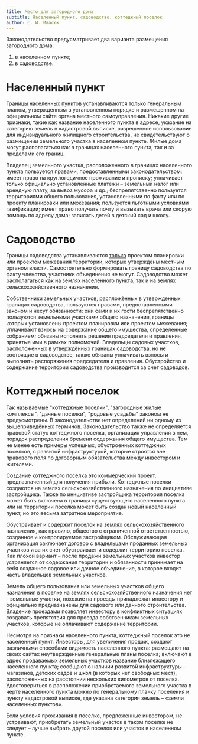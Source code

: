 ```yaml
---
title: Место для загородного дома
subtitle: Населенный пункт, садоводство, коттеджный поселок
author: С. И. Ивасюк
---
```


Законодательство предусматривает два варианта размещения загородного дома:

1) в населенном пункте;
2) в садоводстве.

# Населенный пункт

Границы населенных пунктов устанавливаются <u>только</u> генеральным планом, утвержденным в установленном порядке и размещенном на официальном сайте органа местного самоуправления. Никакие другие признаки, такие как название населенного пункта в адресе, указание на категорию земель в кадастровой выписке, разрешенное использование для индивидуального жилищного строительства, не свидетельствуют о размещении земельного участка в населенном пункте. Жилые дома могут располагаться как в границах населенного пункта, так и за пределами его границ.

Владелец земельного участка, расположенного в границах населенного пункта пользуется правами, предоставленными законодательством: имеет право на круглогодичное проживание и прописку; уплачивает только официально установленные платежи – земельный налог или арендную плату, за вывоз мусора и др.; беспрепятственно пользуется территориями общего пользования, установленными по факту или по проекту планировки или межевания; пользуется льготными условиями газификации; имеет право получать почту и вызывать врача или скорую помощь по адресу дома; записать детей в детский сад и школу.

# Садоводство

Границы садоводства устанавливаются <u>только</u> проектом планировки или проектом межевания территории, которые утверждены местным органом власти. Самостоятельно формировать границу садоводства по факту членства, участники объединения не могут. Садоводство может располагаться как на землях населённого пункта, так и на землях сельскохозяйственного назначения. 

Собственники земельных участков, распложённых в утвержденных границах садоводства, пользуются правами, предоставленными законом и несут обязанности: они сами и их гости беспрепятственно пользуются земельными участками общего назначения, границы которых установлены проектом планировки или проектом межевания; уплачивают  взносы на содержание общего имущества, определенные собранием; обязаны исполнять решения председателя и правления, принятые ими в рамках полномочий. Владельцы садовых участков, расположенных в утверждённых границах садоводства, но не состоящие в садоводстве, также обязаны уплачивать взносы и выполнять распоряжения председателя и правления. Обустройство и содержание территории садоводства производится за счет садоводов. 

# Коттеджный поселок

Так называемые "коттеджные поселки", "загородные жилые комплексы", "дачные поселки", "родовые усадьбы" законом не предусмотрены. В законодательстве нет определений ни одному из вышеприведённых терминов. Законодательство также не определяется правовой статус коттеджного поселка, организация управления в нем, порядок распределения бремени содержания общего имущества. Тем не менее есть примеры успешных, обустроенных коттеджных поселков, с развитой инфраструктурой, которые строятся вне правового поля по договорным обязательства между инвестором и жителями.

Создание коттеджного поселка это коммерческий проект, предназначенный для получения прибыли. Коттеджные поселки создаются на землях сельскохозяйственного назначения по инициативе застройщика. Также по инициативе застройщика территория поселка может быть включена в границы существующего населенного пункта или на территории поселка может быть создан новый населенный пункт, но это весьма затратное мероприятие. 

Обустраивает и содержит поселок на землях сельскохозяйственного назначения, как правило, общество с ограниченной ответственностью, созданное и контролируемое застройщиком. Обслуживающая организация заключает договор с владельцами проданных земельных участков и за их счет обустраивает и содержит территорию поселка. Как плохой вариант – после продажи земельных участков инвестор устраняется от содержания территории и обязанности принимает на себя созданное садовое или дачное объединение, в которое входит часть владельцев земельных участков.

Земель общего пользования или земельных участков общего назначения в поселке на землях сельскохозяйственного назначения нет -  земельные участки, похожие на проезды принадлежат инвестору и официально предназначены для садового или дачного строительства. Владение проездами позволяет инвестору в конфликтных ситуациях создавать препятствия для проезда собственникам земельных участков, которые не оплачивают содержание территории.

Несмотря на признаки населенного пункта, коттеджный поселок это не населенный пункт. Инвесторы, для увеличения продаж, создают различными способами видимость населенного пункта: размещают на своих сайтах неутвержденные генеральные планы поселка; включают в адрес продаваемых земельных участков название близлежащего населенного пункта; сообщают о наличии развитой инфраструктуры – магазинов, детских садов и школ (в которых нет свободных мест), расположенных на расстоянии нескольких километров от поселка. Удостовериться в расположении приобретаемого земельного участка в черте населенного пункта можно по генеральному планку поселения и пункту кадастровой выписке, где указана категория земель – «земли населенных пунктов».

Если условия проживания в поселке, предложенные инвестором, не устраивают, приобретать земельный участок в таком поселке не следует – лучше выбрать другой поселок или участок в населенном пункте.

 
